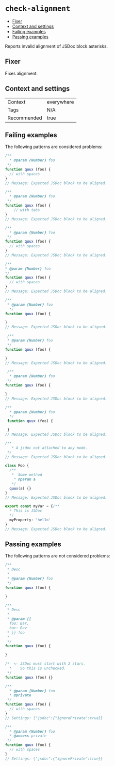 <a name="user-content-check-alignment"></a>
<a name="check-alignment"></a>
# <code>check-alignment</code>

* [Fixer](#user-content-check-alignment-fixer)
* [Context and settings](#user-content-check-alignment-context-and-settings)
* [Failing examples](#user-content-check-alignment-failing-examples)
* [Passing examples](#user-content-check-alignment-passing-examples)


Reports invalid alignment of JSDoc block asterisks.

<a name="user-content-check-alignment-fixer"></a>
<a name="check-alignment-fixer"></a>
## Fixer

Fixes alignment.

<a name="user-content-check-alignment-context-and-settings"></a>
<a name="check-alignment-context-and-settings"></a>
## Context and settings

|||
|---|---|
|Context|everywhere|
|Tags|N/A|
|Recommended|true|

<a name="user-content-check-alignment-failing-examples"></a>
<a name="check-alignment-failing-examples"></a>
## Failing examples

The following patterns are considered problems:

````ts
/**
  * @param {Number} foo
 */
function quux (foo) {
  // with spaces
}
// Message: Expected JSDoc block to be aligned.

/**
  * @param {Number} foo
 */
function quux (foo) {
	// with tabs
}
// Message: Expected JSDoc block to be aligned.

/**
  * @param {Number} foo
 */
function quux (foo) {
  // with spaces
}
// Message: Expected JSDoc block to be aligned.

/**
* @param {Number} foo
*/
function quux (foo) {
  // with spaces
}
// Message: Expected JSDoc block to be aligned.

/**
 * @param {Number} foo
  */
function quux (foo) {

}
// Message: Expected JSDoc block to be aligned.

 /**
 * @param {Number} foo
 */
function quux (foo) {

}
// Message: Expected JSDoc block to be aligned.

 /**
  * @param {Number} foo
 */
function quux (foo) {

}
// Message: Expected JSDoc block to be aligned.

/**
  * @param {Number} foo
  */
 function quux (foo) {

 }
// Message: Expected JSDoc block to be aligned.

/**
   * A jsdoc not attached to any node.
 */
// Message: Expected JSDoc block to be aligned.

class Foo {
  /**
   *  Some method
    * @param a
   */
  quux(a) {}
}
// Message: Expected JSDoc block to be aligned.

export const myVar = {/**
  * This is JSDoc
  */
  myProperty: 'hello'
}
// Message: Expected JSDoc block to be aligned.
````



<a name="user-content-check-alignment-passing-examples"></a>
<a name="check-alignment-passing-examples"></a>
## Passing examples

The following patterns are not considered problems:

````ts
/**
 * Desc
 *
 * @param {Number} foo
 */
function quux (foo) {

}

/**
 * Desc
 *
 * @param {{
  foo: Bar,
  bar: Baz
 * }} foo
 *
 */
function quux (foo) {

}

/*  <- JSDoc must start with 2 stars.
  *    So this is unchecked.
 */
function quux (foo) {}

/**
  * @param {Number} foo
  * @private
 */
function quux (foo) {
  // with spaces
}
// Settings: {"jsdoc":{"ignorePrivate":true}}

/**
  * @param {Number} foo
  * @access private
 */
function quux (foo) {
  // with spaces
}
// Settings: {"jsdoc":{"ignorePrivate":true}}
````

